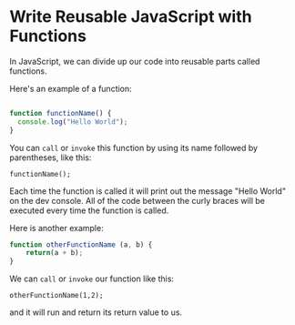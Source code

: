 # Write Reusable JavaScript with Functions

In JavaScript, we can divide up our code into reusable parts called functions.

Here's an example of a function:

```js

function functionName() {
  console.log("Hello World");
}
```

You can `call` or `invoke` this function by using its name followed by parentheses, like this:

`functionName();`

Each time the function is called it will print out the message "Hello World" on the dev console. All of the code between the curly braces will be executed every time the function is called.

Here is another example:

```js
function otherFunctionName (a, b) {
	return(a + b);
}
```

We can `call` or `invoke` our function like this:

`otherFunctionName(1,2);`
 
and it will run and return its return value to us.
